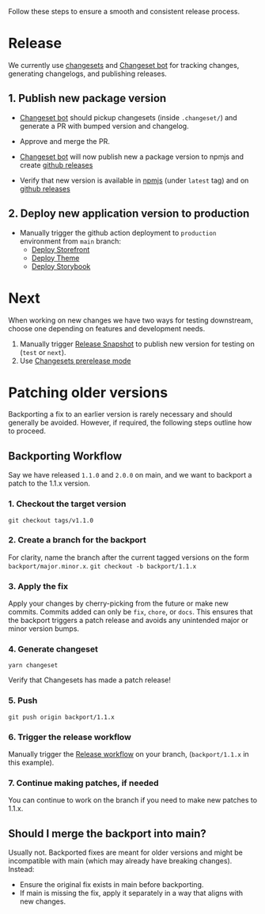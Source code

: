 Follow these steps to ensure a smooth and consistent release process.
# Release 

We currently use [changesets](https://github.com/changesets/changesets) and [Changeset bot](https://github.com/apps/changeset-bot) for tracking changes, generating changelogs, and publishing releases.


## 1. Publish new package version

- [Changeset bot](https://github.com/apps/changeset-bot) should pickup changesets (inside `.changeset/`) and generate a PR with bumped version and changelog.

- Approve and merge the PR.

- [Changeset bot](https://github.com/apps/changeset-bot) will now publish new a package version to npmjs and create [github releases](https://github.com/digdir/designsystemet/releases)

- Verify that new version is available in [npmjs](https://www.npmjs.com/package/@digdir/designsystemet) (under `latest` tag) and on [github releases](https://github.com/digdir/designsystemet/releases)

## 2. Deploy new application version to production

- Manually trigger the github action deployment to `production` environment from `main` branch: 
  - [Deploy Storefront](https://github.com/digdir/designsystemet/actions/workflows/deploy-storefront.yml)
  - [Deploy Theme](https://github.com/digdir/designsystemet/actions/workflows/deploy-theme.yml)
  - [Deploy Storybook](https://github.com/digdir/designsystemet/actions/workflows/deploy-storybook.yml)


# **Next**

When working on new changes we have two ways for testing downstream, choose one depending on features and development needs.

1. Manually trigger [Release Snapshot](https://github.com/digdir/designsystemet/actions/workflows/release-snapshot.yml) to publish new version for testing on (`test` or `next`).
2. Use [Changesets prerelease mode](https://github.com/changesets/changesets/blob/main/docs/prereleases.md)
 
# Patching older versions
Backporting a fix to an earlier version is rarely necessary and should generally be avoided. However, if required, the following steps outline how to proceed.

## Backporting Workflow
Say we have released `1.1.0` and `2.0.0` on main, and we want to backport a patch to the 1.1.x version.

### 1. Checkout the target version
`git checkout tags/v1.1.0`

### 2. Create a branch for the backport

For clarity, name the branch after the current tagged versions on the form `backport/major.minor.x`.
`git checkout -b backport/1.1.x`

### 3. Apply the fix

Apply your changes by cherry-picking from the future or make new commits. Commits added can only be `fix`, `chore`, or `docs`.
This ensures that the backport triggers a patch release and avoids any unintended major or minor version bumps.

### 4. Generate changeset

`yarn changeset`

Verify that Changesets has made a patch release!

### 5. Push

`git push origin backport/1.1.x`

### 6. Trigger the release workflow

Manually trigger the [Release workflow](https://github.com/digdir/designsystemet/actions/workflows/release.yml) on your branch, (`backport/1.1.x` in this example).

### 7. Continue making patches, if needed

You can continue to work on the branch if you need to make new patches to 1.1.x.


## Should I merge the backport into main?
Usually not. Backported fixes are meant for older versions and might be incompatible with main (which may already have breaking changes). Instead:

- Ensure the original fix exists in main before backporting.
- If main is missing the fix, apply it separately in a way that aligns with new changes.
